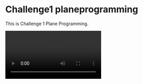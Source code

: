 # Challenge1 planeprogramming
 This is Challenge 1 Plane Programming.

![game-video](/blob/main/Recordings/movie_004.mp4)
